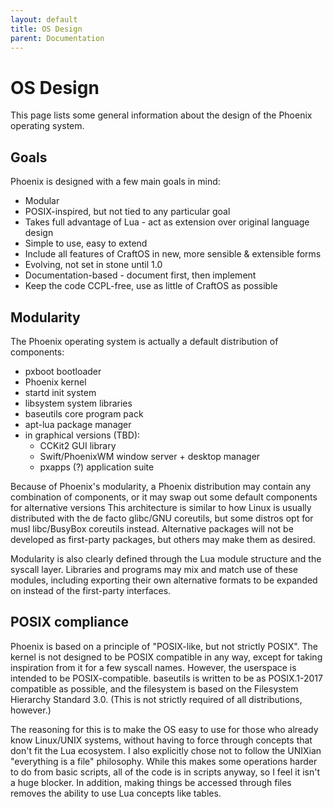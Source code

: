 ```yaml
---
layout: default
title: OS Design
parent: Documentation
---
```


# OS Design
This page lists some general information about the design of the Phoenix operating system.

## Goals
Phoenix is designed with a few main goals in mind:
- Modular
- POSIX-inspired, but not tied to any particular goal
- Takes full advantage of Lua - act as extension over original language design
- Simple to use, easy to extend
- Include all features of CraftOS in new, more sensible & extensible forms
- Evolving, not set in stone until 1.0
- Documentation-based - document first, then implement
- Keep the code CCPL-free, use as little of CraftOS as possible

## Modularity
The Phoenix operating system is actually a default distribution of components:
- pxboot bootloader
- Phoenix kernel
- startd init system
- libsystem system libraries
- baseutils core program pack
- apt-lua package manager
- in graphical versions (TBD):
  - CCKit2 GUI library
  - Swift/PhoenixWM window server + desktop manager
  - pxapps (?) application suite

Because of Phoenix's modularity, a Phoenix distribution may contain any combination of components, or it may swap out some default components for alternative versions This architecture is similar to how Linux is usually distributed with the de facto glibc/GNU coreutils, but some distros opt for musl libc/BusyBox coreutils instead. Alternative packages will not be developed as first-party packages, but others may make them as desired.

Modularity is also clearly defined through the Lua module structure and the syscall layer. Libraries and programs may mix and match use of these modules, including exporting their own alternative formats to be expanded on instead of the first-party interfaces.

## POSIX compliance
Phoenix is based on a principle of "POSIX-like, but not strictly POSIX". The kernel is not designed to be POSIX compatible in any way, except for taking inspiration from it for a few syscall names. However, the userspace is intended to be POSIX-compatible. baseutils is written to be as POSIX.1-2017 compatible as possible, and the filesystem is based on the Filesystem Hierarchy Standard 3.0. (This is not strictly required of all distributions, however.)

The reasoning for this is to make the OS easy to use for those who already know Linux/UNIX systems, without having to force through concepts that don't fit the Lua ecosystem. I also explicitly chose not to follow the UNIXian "everything is a file" philosophy. While this makes some operations harder to do from basic scripts, all of the code is in scripts anyway, so I feel it isn't a huge blocker. In addition, making things be accessed through files removes the ability to use Lua concepts like tables.
